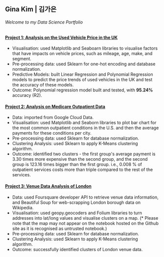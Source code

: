 ## Gina Kim | 김가은 
###### Welcome to my Data Science Portfolio

#### [Project 1: Analysis on the Used Vehicle Price in the UK](https://github.com/k-gina/python_study/blob/main/studygroup_intermediate/analysis_on_used_vehicle_price.ipynb)
- Visualisation: used Matplotlib and Seaboarn libraries to visualise factors that have impacts on vehicle prices, such as mileage, age, make, and segment.
- Pre-processing data: used Sklearn for one-hot encoding and database normalization.
- Predictive Models: built Linear Regression and Polynomial Regression models to predict the price trends of used vehicles in the UK and test the accuracy of these models.
- Outcome: Polynomial regression model built and tested, with **95.24%** accuracy (R2). 

#### [Project 2: Analysis on Medicare Outpatient Data](https://github.com/k-gina/python_study/blob/main/studygroup_intermediate/medicare_data_analysis.ipynb)
- Data: imported from Google Cloud Data.
- Visualisation: used Matplotlib and Seaborn libraries to plot bar chart for the most common outpatient conditions in the U.S. and then the average payments for these conditions per city.
- Pre-processing data: used Sklearn for database normalization.
- Clustering Analysis: used Sklearn to apply K-Means clustering algorithm. 
- Outcome: identified two clusters - the first group's average payment is 3.30 times more expensive than the second group, and the second group is 123.16 times bigger than the first group. i.e., 0.008 % of outpatient services costs more than triple compared to the rest of the services.

#### [Project 3: Venue Data Analysis of London](https://github.com/k-gina/python_study/blob/main/studygroup_intermediate/london_property_cluster_analysis.ipynb)
- Data: used Foursquare developer API to retrieve venue data information, and Beautiful Soup for web-scrapping London borough data on Wikipedia.
- Visualisation: used geopy.geocoders and Folium libraries to turn addresses into lat/long values and visualise clusters on a map. (* Please note that the map may not appear on the notebook hosted on the Github site as it is recognised as untrusted notebook.)
- Pre-processing data: used Sklearn for database normalization.
- Clustering Analysis: used Sklearn to apply K-Means clustering algorithm. 
- Outcome: successfully identified clusters of London venue data. 
